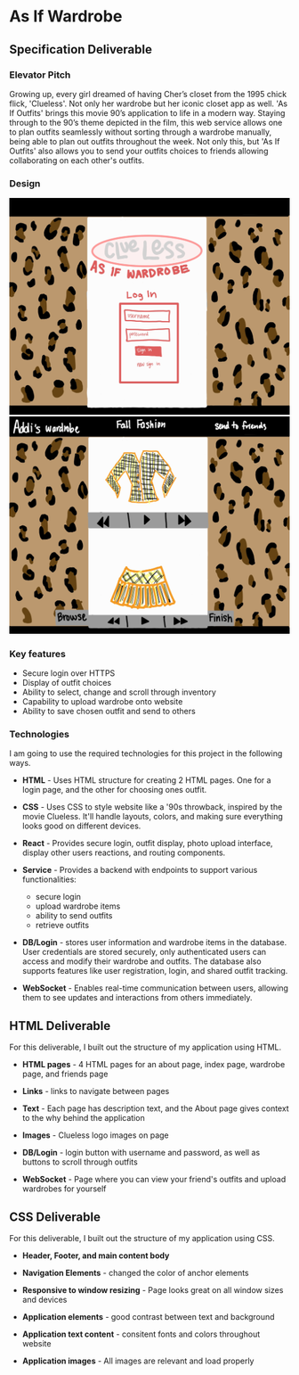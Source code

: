 # As If Wardrobe

## Specification Deliverable 

### Elevator Pitch
Growing up, every girl dreamed of having Cher’s closet from the 1995 chick flick, 'Clueless'. Not only her wardrobe but her iconic closet app as well. 'As If Outfits' brings this movie 90’s application to life in a modern way. Staying through to the 90’s theme depicted in the film, this web service allows one to plan outfits seamlessly without sorting through a wardrobe manually, being able to plan out outfits throughout the week. Not only this, but 'As If Outfits' also allows you to send your outfits choices to friends allowing collaborating on each other's outfits.

### Design
![alt text](./assests/AsIfWardrobeLoginPageDrawing.jpeg)
![alt text](./assests/AsIfWardrobeDemoDrawing.jpeg)

### Key features

- Secure login over HTTPS
- Display of outfit choices
- Ability to select, change and scroll through inventory
- Capability to upload wardrobe onto website
- Ability to save chosen outfit and send to others

### Technologies

I am going to use the required technologies for this project in the following ways.

- **HTML** - Uses HTML structure for creating 2 HTML pages. One for a login page, and the other for choosing ones outfit.

- **CSS** - Uses CSS to style website like a '90s throwback, inspired by the movie Clueless. It'll handle layouts, colors, and making sure everything looks good on different devices.

- **React** - Provides secure login, outfit display, photo upload interface, display other users reactions, and routing components.

- **Service** - Provides a backend with endpoints to support various functionalities:
    - secure login
    - upload wardrobe items
    - ability to send outfits
    - retrieve outfits

- **DB/Login** - stores user information and wardrobe items in the database. User credentials are stored securely, only authenticated users can access and modify their wardrobe and outfits. The database also supports features like user registration, login, and shared outfit tracking.

- **WebSocket** - Enables real-time communication between users, allowing them to see updates and interactions from others immediately.
## HTML Deliverable 
For this deliverable, I built out the structure of my application using HTML.

 - **HTML pages** - 4 HTML pages for an about page, index page, wardrobe page, and friends page
 
-  **Links** - links to navigate between pages
  
 - **Text** - Each page has description text, and the About page gives context to the why behind the application
   
 - **Images** - Clueless logo images on page

 - **DB/Login** - login button with username and password, as well as buttons to scroll through outfits

 - **WebSocket** - Page where you can view your friend's outfits and upload wardrobes for yourself

 ## CSS Deliverable 
For this deliverable, I built out the structure of my application using CSS.

 - **Header, Footer, and main content body** 
 
-  **Navigation Elements** - changed the color of anchor elements
  
 - **Responsive to window resizing** - Page looks great on all window sizes and devices
   
 - **Application elements** - good contrast between text and background

 - **Application text content** - consitent fonts and colors throughout website

 - **Application images** - All images are relevant and load properly
